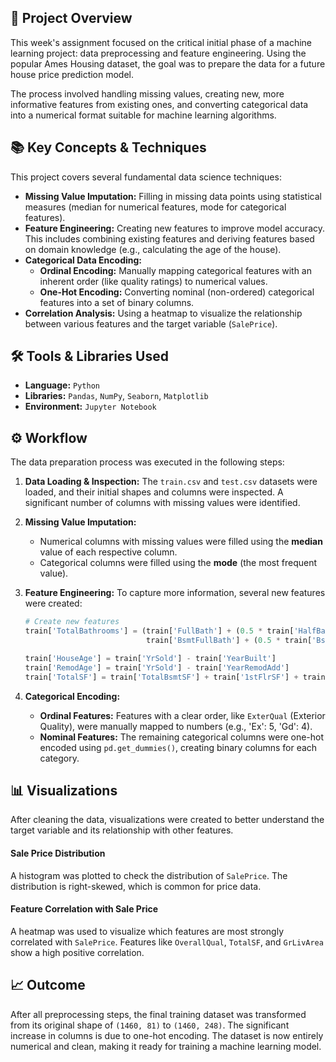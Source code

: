 ## 🏡 Project Overview

This week's assignment focused on the critical initial phase of a machine learning project: data preprocessing and feature engineering. Using the popular Ames Housing dataset, the goal was to prepare the data for a future house price prediction model.

The process involved handling missing values, creating new, more informative features from existing ones, and converting categorical data into a numerical format suitable for machine learning algorithms.

## 📚 Key Concepts & Techniques

This project covers several fundamental data science techniques:

* **Missing Value Imputation:** Filling in missing data points using statistical measures (median for numerical features, mode for categorical features).
* **Feature Engineering:** Creating new features to improve model accuracy. This includes combining existing features and deriving features based on domain knowledge (e.g., calculating the age of the house).
* **Categorical Data Encoding:**
    * **Ordinal Encoding:** Manually mapping categorical features with an inherent order (like quality ratings) to numerical values.
    * **One-Hot Encoding:** Converting nominal (non-ordered) categorical features into a set of binary columns.
* **Correlation Analysis:** Using a heatmap to visualize the relationship between various features and the target variable (`SalePrice`).

## 🛠️ Tools & Libraries Used

* **Language:** `Python`
* **Libraries:** `Pandas`, `NumPy`, `Seaborn`, `Matplotlib`
* **Environment:** `Jupyter Notebook`

## ⚙️ Workflow

The data preparation process was executed in the following steps:

1.  **Data Loading & Inspection:** The `train.csv` and `test.csv` datasets were loaded, and their initial shapes and columns were inspected. A significant number of columns with missing values were identified.

2.  **Missing Value Imputation:**
    * Numerical columns with missing values were filled using the **median** value of each respective column.
    * Categorical columns were filled using the **mode** (the most frequent value).

3.  **Feature Engineering:** To capture more information, several new features were created:

    ```python
    # Create new features
    train['TotalBathrooms'] = (train['FullBath'] + (0.5 * train['HalfBath']) +
                               train['BsmtFullBath'] + (0.5 * train['BsmtHalfBath']))

    train['HouseAge'] = train['YrSold'] - train['YearBuilt']
    train['RemodAge'] = train['YrSold'] - train['YearRemodAdd']
    train['TotalSF'] = train['TotalBsmtSF'] + train['1stFlrSF'] + train['2ndFlrSF']
    ```

4.  **Categorical Encoding:**
    * **Ordinal Features:** Features with a clear order, like `ExterQual` (Exterior Quality), were manually mapped to numbers (e.g., 'Ex': 5, 'Gd': 4).
    * **Nominal Features:** The remaining categorical columns were one-hot encoded using `pd.get_dummies()`, creating binary columns for each category.

## 📊 Visualizations

After cleaning the data, visualizations were created to better understand the target variable and its relationship with other features.

#### Sale Price Distribution
A histogram was plotted to check the distribution of `SalePrice`. The distribution is right-skewed, which is common for price data.


#### Feature Correlation with Sale Price
A heatmap was used to visualize which features are most strongly correlated with `SalePrice`. Features like `OverallQual`, `TotalSF`, and `GrLivArea` show a high positive correlation.


## 📈 Outcome

After all preprocessing steps, the final training dataset was transformed from its original shape of `(1460, 81)` to `(1460, 248)`. The significant increase in columns is due to one-hot encoding. The dataset is now entirely numerical and clean, making it ready for training a machine learning model.
